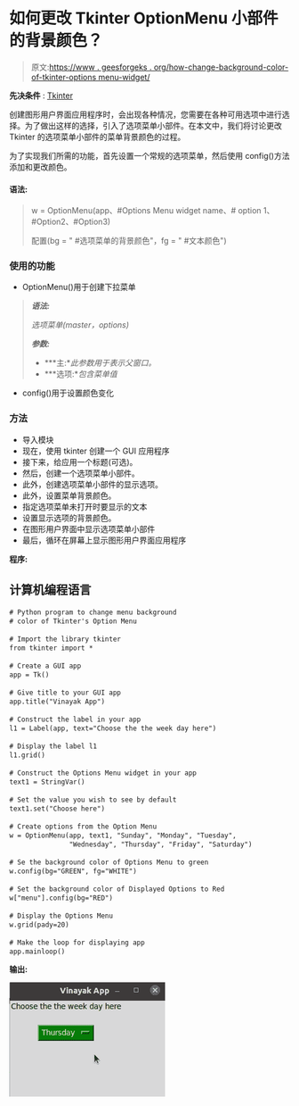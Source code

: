 # 如何更改 Tkinter OptionMenu 小部件的背景颜色？

> 原文:[https://www . geesforgeks . org/how-change-background-color-of-tkinter-options menu-widget/](https://www.geeksforgeeks.org/how-to-change-background-color-of-tkinter-optionmenu-widget/)

**先决条件** : [Tkinter](https://www.geeksforgeeks.org/python-gui-tkinter/)

创建图形用户界面应用程序时，会出现各种情况，您需要在各种可用选项中进行选择。为了做出这样的选择，引入了选项菜单小部件。在本文中，我们将讨论更改 Tkinter 的选项菜单小部件的菜单背景颜色的过程。

为了实现我们所需的功能，首先设置一个常规的选项菜单，然后使用 config()方法添加和更改颜色。

#### 语法:

> w = OptionMenu(app、#Options Menu widget name、# option 1、#Option2、#Option3)
> 
> 配置(bg = " #选项菜单的背景颜色"，fg = " #文本颜色")

### 使用的功能

*   OptionMenu()用于创建下拉菜单

> ***语法:***
> 
> *选项菜单(master，options)*
> 
> ***参数:***
> 
> *   ***主:**此参数用于表示父窗口。*
> *   ***选项:**包含菜单值*

*   config()用于设置颜色变化

### 方法

*   导入模块
*   现在，使用 tkinter 创建一个 GUI 应用程序
*   接下来，给应用一个标题(可选)。
*   然后，创建一个选项菜单小部件。
*   此外，创建选项菜单小部件的显示选项。
*   此外，设置菜单背景颜色。
*   指定选项菜单未打开时要显示的文本
*   设置显示选项的背景颜色。
*   在图形用户界面中显示选项菜单小部件
*   最后，循环在屏幕上显示图形用户界面应用程序

**程序:**

## 计算机编程语言

```
# Python program to change menu background
# color of Tkinter's Option Menu

# Import the library tkinter
from tkinter import *

# Create a GUI app
app = Tk()

# Give title to your GUI app
app.title("Vinayak App")

# Construct the label in your app
l1 = Label(app, text="Choose the the week day here")

# Display the label l1
l1.grid()

# Construct the Options Menu widget in your app
text1 = StringVar()

# Set the value you wish to see by default
text1.set("Choose here")

# Create options from the Option Menu
w = OptionMenu(app, text1, "Sunday", "Monday", "Tuesday",
               "Wednesday", "Thursday", "Friday", "Saturday")

# Se the background color of Options Menu to green
w.config(bg="GREEN", fg="WHITE")

# Set the background color of Displayed Options to Red
w["menu"].config(bg="RED")

# Display the Options Menu
w.grid(pady=20)

# Make the loop for displaying app
app.mainloop()
```

**输出:**

![](img/8d25f2c4a5dc4b791ae530772b8c8abe.png)